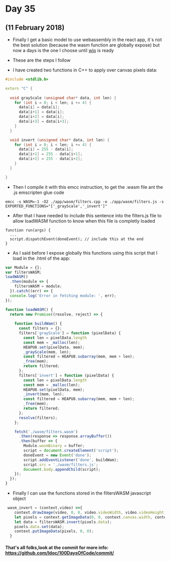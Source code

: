 # Day 35
## (11 February 2018)

* Finally I get a basic model to use webassembly in the react app, it´s not the best solution (because the wasm function are globally expose) but now a days is the one I choose until [wip](https://medium.com/webpack/webpack-awarded-125-000-from-moss-program-f63eeaaf4e15) is ready

* These are the steps I follow

- I have created two functions in C++ to apply over canvas pixels data:

```c++
#include <stdlib.h>

extern "C" {
  
  void grayScale (unsigned char* data, int len) {
    for (int i = 0; i < len; i += 4) {
      data[i] = data[i];
      data[i+1] = data[i];
      data[i+2] = data[i];
      data[i+3] = data[i+3];
    }
  }

  void invert (unsigned char* data, int len) {
    for (int i = 0; i < len; i += 4) {
      data[i] = 255 - data[i];
      data[i+1] = 255 - data[i+1];
      data[i+2] = 255 - data[i+2]; 
    }
  }

}
```

- Then I compile it with this emcc instruction, to get the .wasm file ant the .js emscripten glue code
```
emcc -s WASM=-1 -O2 ./app/wasm/filters.cpp -o ./app/wasm/filters.js -s EXPORTED_FUNCTIONS="['_grayScale','_invert']"
```

- After that I have needed to include this sentence into the filters.js file to allow loadWASM function to know when this file is completly loaded

```
function run(args) {
  ...
  script.dispatchEvent(doneEvent); // include this at the end
}
```

- As I said before I expose globally this functions using this script that I load in the .html of the app:

```javascript
var Module = {};
var filtersWASM;
loadWASM()
  .then(module => {
    filtersWASM = module;
  }).catch((err) => {
  console.log('Error in fetching module: ', err);
});

function loadWASM() { 
  return new Promise((resolve, reject) => {
  
    function buildWam() {
      const filters = {};
      filters['grayScale'] = function (pixelData) {
        const len = pixelData.length
        const mem = _malloc(len);
        HEAPU8.set(pixelData, mem); 
        _grayScale(mem, len);
        const filtered = HEAPU8.subarray(mem, mem + len);
        _free(mem);
        return filtered;
      };
      filters['invert'] = function (pixelData) {
        const len = pixelData.length
        const mem = _malloc(len);
        HEAPU8.set(pixelData, mem); 
        _invert(mem, len);
        const filtered = HEAPU8.subarray(mem, mem + len);
        _free(mem);
        return filtered;
      };
      resolve(filters);
    };

    fetch('./wasm/filters.wasm')
      .then(response => response.arrayBuffer())
      .then(buffer => {
        Module.wasmBinary = buffer;
        script = document.createElement('script');
        doneEvent = new Event('done');
        script.addEventListener('done', buildWam);
        script.src = './wasm/filters.js';
        document.body.appendChild(script);
    });
  });
}
```

- Finally I can use the functions stored in the filtersWASM javascript object

```javascript
 wasm_invert = (context,video) =>{
    context.drawImage(video, 0, 0, video.videoWidth, video.videoHeight, 0, 0, context.canvas.width, context.canvas.height);
    let pixels = context.getImageData(0, 0, context.canvas.width, context.canvas.height);
    let data = filtersWASM.invert(pixels.data);
    pixels.data.set(data);
    context.putImageData(pixels, 0, 0);
  }
```

#### That's all folks,look at the commit for more info: https://github.com/ldoc/100DaysOfCode/commit/

